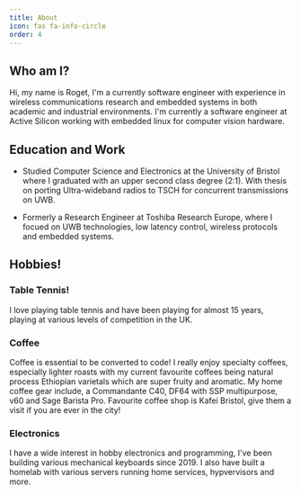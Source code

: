 ```yaml
---
title: About
icon: fas fa-info-circle
order: 4
---
```


<!-- > Add Markdown syntax content to file `_tabs/about.md`{: .filepath } and it will show up on this page. -->
<!-- {: .prompt-tip } -->

## Who am I?

Hi, my name is Roget, I'm a currently software engineer with experience in 
wireless communications research and embedded systems in both academic and 
industrial environments. I'm currently a software engineer at Active Silicon
working with embedded linux for computer vision hardware.

## Education and Work
- Studied Computer Science and Electronics at the University of Bristol where
    I graduated with an upper second class degree (2:1). With thesis on 
    porting Ultra-wideband radios to TSCH for concurrent transmissions on UWB.

- Formerly a Research Engineer at Toshiba Research Europe, where I focued
    on UWB technologies, low latency control, wireless protocols and 
    embedded systems.


## Hobbies!

### Table Tennis!
I love playing table tennis and have been playing for almost 15 years, 
playing at various levels of competition in the UK.

### Coffee
Coffee is essential to be converted to code! I really enjoy specialty coffees, 
especially lighter roasts with my current favourite coffees being natural
process Ethiopian varietals which are super fruity and aromatic. My home
coffee gear include, a Commandante C40, DF64 with SSP multipurpose, v60 and 
Sage Barista Pro. Favourite coffee shop is Kafei Bristol, give them a visit
if you are ever in the city!

### Electronics
I have a wide interest in hobby electronics and programming, I've been building 
various mechanical keyboards since 2019. I also have built a homelab with 
various servers running home services, hypvervisors and more.


